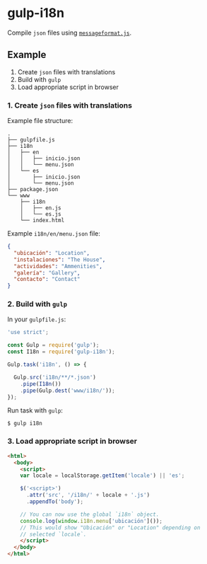 # gulp-i18n

Compile `json` files using [`messageformat.js`](https://github.com/SlexAxton/messageformat.js).

## Example

1. Create `json` files with translations
2. Build with `gulp`
3. Load appropriate script in browser

### 1. Create `json` files with translations

Example file structure:

```
.
├── gulpfile.js
├── i18n
│   ├── en
│   │   ├── inicio.json
│   │   └── menu.json
│   └── es
│       ├── inicio.json
│       └── menu.json
├── package.json
└── www
    ├── i18n
    │   ├── en.js
    │   └── es.js
    └── index.html
```

Example `i18n/en/menu.json` file:

```json
{
  "ubicación": "Location",
  "instalaciones": "The House",
  "actividades": "Ammenities",
  "galería": "Gallery",
  "contacto": "Contact"
}
```

### 2. Build with `gulp`

In your `gulpfile.js`:

```js
'use strict';

const Gulp = require('gulp');
const I18n = require('gulp-i18n');

Gulp.task('i18n', () => {

  Gulp.src('i18n/**/*.json')
    .pipe(I18n())
    .pipe(Gulp.dest('www/i18n/'));
});
```

Run task with `gulp`:

```
$ gulp i18n
```

### 3. Load appropriate script in browser

```html
<html>
  <body>
    <script>
    var locale = localStorage.getItem('locale') || 'es';

    $('<script>')
      .attr('src', '/i18n/' + locale + '.js')
      .appendTo('body');

    // You can now use the global `i18n` object.
    console.log(window.i18n.menu['ubicación']());
    // This would show "Ubicación" or "Location" depending on
    // selected `locale`.
    </script>
  </body>
</html>
```
